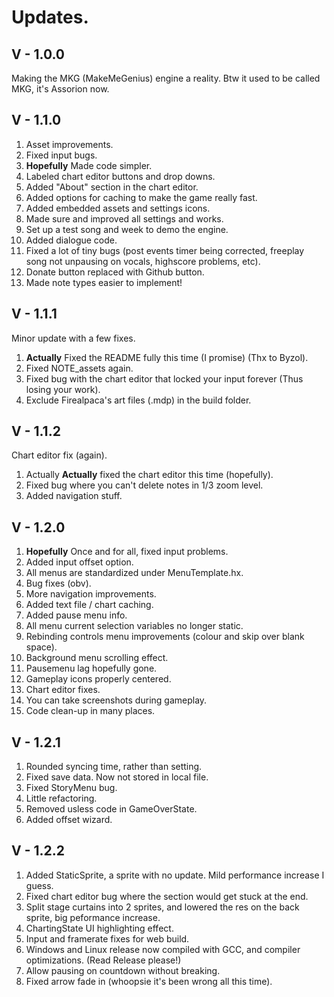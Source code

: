 # Updates.

## V - 1.0.0

Making the MKG (MakeMeGenius) engine a reality.
Btw it used to be called MKG, it's Assorion now.

## V - 1.1.0

1. Asset improvements.
2. Fixed input bugs.
3. **Hopefully** Made code simpler.
4. Labeled chart editor buttons and drop downs.
5. Added "About" section in the chart editor.
6. Added options for caching to make the game really fast.
7. Added embedded assets and settings icons.
8. Made sure and improved all settings and works.
9. Set up a test song and week to demo the engine.
10. Added dialogue code.
11. Fixed a lot of tiny bugs (post events timer being corrected, 
        freeplay song not unpausing on vocals, highscore problems, etc).
12. Donate button replaced with Github button.
13. Made note types easier to implement!

## V - 1.1.1

Minor update with a few fixes.

1. **Actually** Fixed the README fully this time (I promise) (Thx to Byzol).
2. Fixed NOTE_assets again.
3. Fixed bug with the chart editor that locked your input forever
        (Thus losing your work).
4. Exclude Firealpaca's art files (.mdp) in the build folder.

## V - 1.1.2

Chart editor fix (again).

1. Actually **Actually** fixed the chart editor this time (hopefully).
2. Fixed bug where you can't delete notes in 1/3 zoom level.
3. Added navigation stuff.

## V - 1.2.0

1. **Hopefully** Once and for all, fixed input problems.
2. Added input offset option.
3. All menus are standardized under MenuTemplate.hx.
4. Bug fixes (obv).
5. More navigation improvements.
6. Added text file / chart caching.
7. Added pause menu info.
8. All menu current selection variables no longer static.
9. Rebinding controls menu improvements (colour and skip over blank space).
10. Background menu scrolling effect.
11. Pausemenu lag hopefully gone.
12. Gameplay icons properly centered.
13. Chart editor fixes.
14. You can take screenshots during gameplay.
15. Code clean-up in many places.

## V - 1.2.1

1. Rounded syncing time, rather than setting.
2. Fixed save data. Now not stored in local file.
3. Fixed StoryMenu bug.
4. Little refactoring.
5. Removed usless code in GameOverState.
6. Added offset wizard.

## V - 1.2.2

1. Added StaticSprite, a sprite with no update. Mild performance increase I guess.
2. Fixed chart editor bug where the section would get stuck at the end.
3. Split stage curtains into 2 sprites, 
        and lowered the res on the back sprite, big peformance increase.
4. ChartingState UI highlighting effect.
5. Input and framerate fixes for web build.
6. Windows and Linux release now compiled with GCC, 
        and compiler optimizations. (Read Release please!)
7. Allow pausing on countdown without breaking.
8. Fixed arrow fade in (whoopsie it's been wrong all this time).